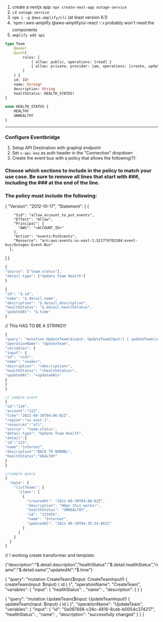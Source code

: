 1. create a nextjs app: `npx create-next-app outage-service`
2. `cd outage-service`
3. `npm i -g @aws-amplify/cli` (at least version 6.1)
4. `npm i aws-amplify @aws-amplify/ui-react 👈 probably won't need the components
5. `amplify add api`

```graphql
type Team
	@model
	@auth(
		rules: [
			{ allow: public, operations: [read] }
			{ allow: private, provider: iam, operations: [create, update] }
		]
	) {
	id: ID!
	name: String!
	description: String
	healthStatus: HEALTH_STATUS!
}

enum HEALTH_STATUS {
	HEALTHY
	UNHEALTHY
}
```

---

### Configure Eventbridge

1. Setup API Destination with graphql endpoint
2. Set `x-api-key` as auth header in the "Connection" dropdown
3. Create the event bus with a policy that allows the following(?):

### Choose which sections to include in the policy to match your use case. Be sure to remove all lines that start with ###, including the ### at the end of the line.

### The policy must include the following:

{
"Version": "2012-10-17",
"Statement": [
{

        "Sid": "allow_account_to_put_events",
        "Effect": "Allow",
        "Principal": {
          "AWS": "<ACCOUNT_ID>"
        },
        "Action": "events:PutEvents",
        "Resource": "arn:aws:events:us-east-1:521776702104:event-bus/Outages-Event-Bus"
      },

]
}

```js
{
"source": ["team.status"],
"detail-type": ["Update Team Health"]
}
```

```js
{
"id": "$.id",
"name": "$.detail.name",
"description": "$.detail.description",
"healthStatus": "$.detail.healthStatus",
"updatedAt": "$.time"
}
```

// This HAS TO BE A STRING!!!

```js
{
"query": "mutation UpdateTeam($input: UpdateTeamInput!) { updateTeam(input: $input) { id name description healthStatus createdAt updatedAt } }",
"operationName": "UpdateTeam",
"variables": {
"input": {
"id": "<id>",
"name": "<name>",
"description": "<description>",
"healthStatus": "<healthStatus>",
"updatedAt": "<updatedAt>"
}
}
}
```

```js
// sample event
{
"id":"134",
"account":"222",
"time":"2021-09-30T04:06:02Z",
"region":"us-east-1",
"resources":"all",
"source": "team.status",
"detail-type": "Update Team Health",
"detail":{
"id":"123",
"name":"internet",
"description":"BACK TO NORMAL",
"healthStatus":"HEALTHY"
}
}
```

```js
//sample query
{
  "data": {
    "listTeams": {
      "items": [
        {
          "createdAt": "2021-09-30T04:06:02Z",
          "description": "HOpe this works!",
          "healthStatus": "UNHEALTHY",
          "id": "123456",
          "name": "Internet",
          "updatedAt": "2021-09-30T04:35:34.862Z"
        }
      ]
    }
  }
}

```

// ! working create transformer and template:

{"description":"$.detail.description","healthStatus":"$.detail.healthStatus","name":"$.detail.name","updatedAt":"$.time"}

{ "query": "mutation CreateTeam($input: CreateTeamInput!) { createTeam(input: $input) { id } }", "operationName": "CreateTeam", "variables": { "input": { "healthStatus": <healthStatus>, "name": <name>, "description": <description> } } }

{ "query": "mutation UpdateTeam($input: UpdateTeamInput!) { updateTeam(input: $input) { id } }", "operationName": "UpdateTeam", "variables": { "input": { "id": "0a097488-c26c-4816-8ceb-b0054c374217", "healthStatus": <healthStatus>, "name": <name>, "description": "successfully changed" } } }
